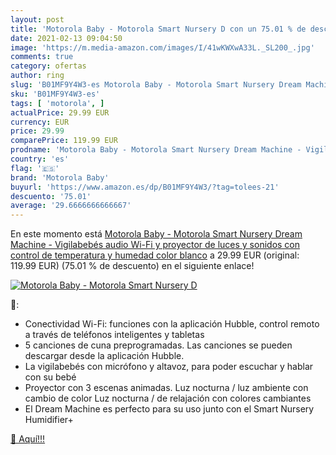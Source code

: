 ```yaml
---
layout: post
title: 'Motorola Baby - Motorola Smart Nursery D con un 75.01 % de descuento'
date: 2021-02-13 09:04:50
image: 'https://m.media-amazon.com/images/I/41wKWXwA33L._SL200_.jpg'
comments: true
category: ofertas
author: ring
slug: 'B01MF9Y4W3-es Motorola Baby - Motorola Smart Nursery Dream Machine -...'
sku: 'B01MF9Y4W3-es'
tags: [ 'motorola', ]
actualPrice: 29.99 EUR
currency: EUR
price: 29.99
comparePrice: 119.99 EUR
prodname: 'Motorola Baby - Motorola Smart Nursery Dream Machine - Vigilabebés audio Wi-Fi y proyector de luces y sonidos con control de temperatura y humedad  color blanco'
country: 'es'
flag: '🇪🇸'
brand: 'Motorola Baby'
buyurl: 'https://www.amazon.es/dp/B01MF9Y4W3/?tag=tolees-21'
descuento: '75.01'
average: '29.6666666666667'
---
```


En este momento está [Motorola Baby - Motorola Smart Nursery Dream Machine - Vigilabebés audio Wi-Fi y proyector de luces y sonidos con control de temperatura y humedad  color blanco](https://www.amazon.es/dp/B01MF9Y4W3/?tag=tolees-21) a 29.99 EUR (original: 119.99 EUR) (75.01 %  de descuento) en el siguiente enlace!

[![Motorola Baby - Motorola Smart Nursery D](https://m.media-amazon.com/images/I/41wKWXwA33L._SL200_.jpg)](https://www.amazon.es/dp/B01MF9Y4W3/?tag=tolees-21)

🔎:

- Conectividad Wi-Fi: funciones con la aplicación Hubble, control remoto a través de teléfonos inteligentes y tabletas
- 5 canciones de cuna preprogramadas. Las canciones se pueden descargar desde la aplicación Hubble.
- La vigilabebés con micrófono y altavoz, para poder escuchar y hablar con su bebé
- Proyector con 3 escenas animadas. Luz nocturna / luz ambiente con cambio de color Luz nocturna / de relajación con colores cambiantes
- El Dream Machine es perfecto para su uso junto con el Smart Nursery Humidifier+

[🛒 Aquí!!!](https://www.amazon.es/dp/B01MF9Y4W3/?tag=tolees-21)
